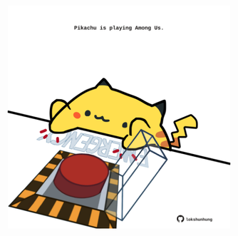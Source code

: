 <!-- built at 09/02/2025, 24:01:37 UTC -->
<p align="center">
  <img width="500" height="500" src="./ReadmeImage.svg">
</p>
